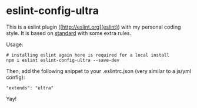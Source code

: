 # eslint-config-ultra

This is a eslint plugin ([http://eslint.org](eslint)) with my personal coding style. It is based on [standard](http://standardjs.com/) with some extra rules.

Usage:

```
# installing eslint again here is required for a local install
npm i eslint eslint-config-ultra --save-dev
```

Then, add the following snippet to your .eslintrc.json (very similar to a js/yml config):

`"extends": "ultra"`

Yay!
